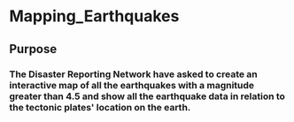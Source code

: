 # Mapping_Earthquakes

## Purpose

### The Disaster Reporting Network have asked to create an interactive map of all the earthquakes with a magnitude greater than 4.5 and show all the earthquake data in relation to the tectonic plates' location on the earth. 


